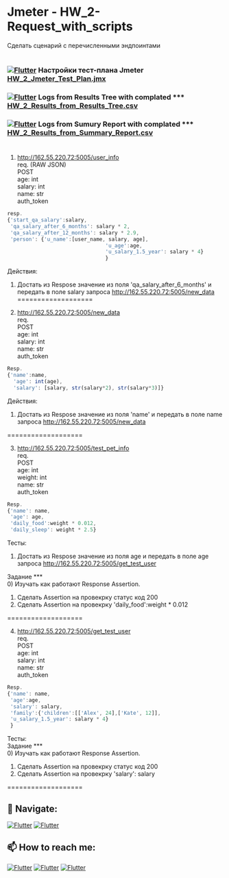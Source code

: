 # Jmeter - HW_2-Request_with_scripts  
Сделать сценарий с перечисленными эндпоинтами   
#  
### [![Flutter](https://img.shields.io/badge/👉-HW_2_Jmeter_Test_Plan-00A98F)](https://github.com/Pavlik1100/QA_Practice/blob/Jmeter/HW_2-Request_with_scripts/HW_2_Jmeter_Test_Plan.jmx) Настройки тест-плана Jmeter [HW_2_Jmeter_Test_Plan.jmx](https://github.com/Pavlik1100/QA_Practice/blob/Jmeter/HW_2-Request_with_scripts/HW_2_Jmeter_Test_Plan.jmx)
### [![Flutter](https://img.shields.io/badge/👉-HW_2_Results_from_Results_Tree-00A98F)](https://github.com/Pavlik1100/Jmeter/blob/main/HW_2-Request_with_scripts/HW_2_Results_from_Results_Tree.csv) Logs from Results Tree with complated *** [HW_2_Results_from_Results_Tree.csv](https://github.com/Pavlik1100/Jmeter/blob/main/HW_2-Request_with_scripts/HW_2_Results_from_Results_Tree.csv)  
### [![Flutter](https://img.shields.io/badge/👉-HW_2_Results_from_Summary_Report-00A98F)](https://github.com/Pavlik1100/Jmeter/blob/main/HW_2-Request_with_scripts/HW_2_Results_from_Summary_Report.csv) Logs from Sumury Report with complated *** [HW_2_Results_from_Summary_Report.csv](https://github.com/Pavlik1100/Jmeter/blob/main/HW_2-Request_with_scripts/HW_2_Results_from_Summary_Report.csv)  
#

1) http://162.55.220.72:5005/user_info  
req. (RAW JSON)  
POST  
age: int  
salary: int  
name: str  
auth_token  
  
```js  
resp.
{'start_qa_salary':salary,
 'qa_salary_after_6_months': salary * 2,
 'qa_salary_after_12_months': salary * 2.9,
 'person': {'u_name':[user_name, salary, age],
                                'u_age':age,
                                'u_salary_1.5_year': salary * 4}
                                }
```
Действия:  
1) Достать из Respose значение из поля 'qa_salary_after_6_months' и передать в поле salary запроса http://162.55.220.72:5005/new_data  
===================  
  
2) http://162.55.220.72:5005/new_data  
req.  
POST  
age: int  
salary: int  
name: str  
auth_token  
```js  
Resp.
{'name':name,
  'age': int(age),
  'salary': [salary, str(salary*2), str(salary*3)]}
```
Действия:  
1) Достать из Respose значение из поля 'name' и передать в поле name запроса http://162.55.220.72:5005/new_data  
  
===================  
  
3) http://162.55.220.72:5005/test_pet_info  
req.  
POST  
age: int  
weight: int  
name: str  
auth_token  
  
```js
Resp.
{'name': name,
 'age': age,
 'daily_food':weight * 0.012,
 'daily_sleep': weight * 2.5}
```
  
Тесты:  
1) Достать из Respose значение из поля age и передать в поле age запроса http://162.55.220.72:5005/get_test_user  
  
  
Задание ***  
0) Изучать как работают Response Assertion.  
1) Сделать Assertion на провекрку статус код 200  
2) Сделать Assertion на провекрку 'daily_food':weight * 0.012  
  
===================  
  
4) http://162.55.220.72:5005/get_test_user  
req.  
POST  
age: int  
salary: int  
name: str  
auth_token  
```js  
Resp.
{'name': name,
 'age':age,
 'salary': salary,
 'family':{'children':[['Alex', 24],['Kate', 12]],
 'u_salary_1.5_year': salary * 4}
 }
```  
Тесты:  
Задание ***  
0) Изучать как работают Response Assertion.  
1) Сделать Assertion на провекрку статус код 200  
2) Сделать Assertion на провекрку 'salary': salary  
  
===================  
  
## 🚏 Navigate:
[![Flutter](https://img.shields.io/badge/🏠-Jmeter_REP-00A98F)](https://github.com/Pavlik1100/Jmeter)  [![Flutter](https://img.shields.io/badge/🏠-QA_PRACTICE_BANCH-orange)](https://github.com/Pavlik1100/QA_Practice/tree/main)
## 📫 How to reach me:  
[![Flutter](https://img.shields.io/badge/-Pavel_Simonov-000000?style=social&logo=LinkedIn)](https://www.linkedin.com/in/pavel-simonov-7a8b1119a/)  [![Flutter](https://img.shields.io/badge/-Pavel_Simonov-000000?style=social&logo=Telegram)](https://t.me/NuiSaiman)  [![Flutter](https://img.shields.io/badge/-simonovpavlik@gmail.com-000000?style=social&logo=Gmail)](mailto:simonovpavlik@gmail.com)
